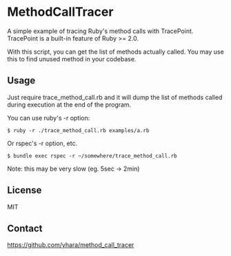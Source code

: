 # MethodCallTracer

A simple example of tracing Ruby's method calls with TracePoint.
TracePoint is a built-in feature of Ruby >= 2.0.

With this script, you can get the list of methods actually called.
You may use this to find unused method in your codebase.

## Usage

Just require trace_method_call.rb and it will dump the list of
methods called during execution at the end of the program.

You can use ruby's -r option:

    $ ruby -r ./trace_method_call.rb examples/a.rb

Or rspec's -r option, etc.

    $ bundle exec rspec -r ~/somewhere/trace_method_call.rb

Note: this may be very slow (eg. 5sec -> 2min)

## License

MIT

## Contact

https://github.com/yhara/method_call_tracer
